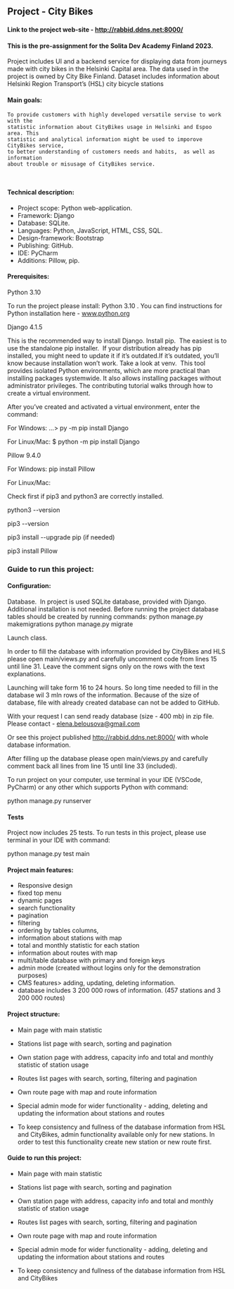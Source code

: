 ## Project - City Bikes​
#### Link to the project web-site - http://rabbid.ddns.net:8000/

#### This is the pre-assignment for the Solita Dev Academy Finland 2023. 
Project includes UI and a backend service for displaying data from journeys made with city bikes in the Helsinki Capital area.
The data used in the project is owned by City Bike Finland.  Dataset includes information about Helsinki Region Transport’s (HSL) city bicycle stations

#### Main goals: ​

```
To provide customers with highly developed versatile servise to work with the 
statistic information about CityBikes usage in Helsinki and Espoo area. This 
statistic and analytical information might be used to imporove CityBikes service, 
to better understanding of customers needs and habits,  as well as information 
about trouble or misusage of CityBikes service. ​
​
 
```

#### Technical description: 
- Project scope: Python web-application. ​
- Framework: Django ​
- Database: SQLite. ​
- Languages: Python, JavaScript, HTML, CSS,  SQL. ​
- Design-framework: Bootstrap ​
- Publishing:  GitHub.​
- IDE: PyCharm​
- Additions: Pillow, pip.​


#### Prerequisites: ​
Python 3.10 ​

To run the project please install:_​_
Python 3.10 . ​You can find instructions for Python installation here - www.python.org​

Django 4.1.5 ​

This is the recommended way to install Django.​
Install pip. ​
The easiest is to use the standalone pip installer. ​
If your distribution already has pip installed, you might need to update it if it’s outdated. ​
If it’s outdated, you’ll know because installation won’t work.
Take a look at venv. ​
This tool provides isolated Python environments, which are more practical than installing packages systemwide. It also allows installing packages without administrator privileges. The contributing tutorial walks through how to create a virtual environment.

After you’ve created and activated a virtual environment, enter the command:​

For Windows:   ...\> py -m pip install Django​

For Linux/Mac:   $ python -m pip install Django​


Pillow 9.4.0 ​

For Windows:    pip install Pillow ​

For Linux/Mac: ​

Check  first if pip3 and python3 are correctly installed.​

python3 --version​

pip3 --version​

pip3 install --upgrade pip (if needed)​

pip3 install Pillow​


### Guide to run this project:

#### Configuration: ​
Database. ​
In project is used SQLite database, provided with Django. Additional installation is not needed. 
Before running the project database tables should be created by running commands:​
python manage.py makemigrations​
python manage.py migrate​

Launch class. ​

In order to fill the database with information provided by CityBikes and HLS please 
open main/views.py and carefully uncomment code from lines 15 until line 31. Leave the comment signs only on the rows with the text explanations. 

Launching will take form 16 to 24 hours. So long time needed to fill in the database wil 3 mln rows of the information. 
Because of the size of database, file with already created database can not be added to GitHub. 

With your request I can send ready database (size - 400 mb) in zip file. Please contact - elena.belousova@gmail.com

Or see this project published http://rabbid.ddns.net:8000/ with whole database information. ​

After filling up the database please open main/views.py and carefully comment back all lines from line 15 until line 33 (included). ​

To run project on your computer, use terminal in your IDE (VSCode, PyCharm) or any other which supports Python with command:​

python manage.py runserver​


#### Tests
Project now includes 25 tests. 
To run tests in this project, please use terminal in your IDE with command: 

python manage.py test main

#### Project main features:

- Responsive design​
- fixed top menu​
- dynamic pages​
- search functionality
- pagination
- filtering
- ordering by tables columns,
- information about stations with map
- total and monthly statistic for each station
- information about routes with map
- multi/table database with primary and foreign keys​
- admin mode (created without logins only for the demonstration purposes)
- CMS features> adding, updating, deleting information. 
- database includes 3 200 000 rows of information. (457 stations and 3 200 000 routes)



#### Project structure:
- Main page with main statistic   ​
- Stations list page with search, sorting and pagination​
- Own station page with address, capacity info and total and monthly statistic of station usage​

- Routes list pages with search, sorting, filtering and pagination​
- Own route page with map and route information ​
- Special admin mode for wider functionality - adding, deleting and updating the information about stations and routes ​

- To keep consistency and fullness of the database information from HSL and CityBikes, admin functionality available only for new stations. In order to test this functionality create new station or new route first. 

#### Guide to run this project:
- Main page with main statistic   ​
- Stations list page with search, sorting and pagination​
- Own station page with address, capacity info and total and monthly statistic of station usage​

- Routes list pages with search, sorting, filtering and pagination​
- Own route page with map and route information ​
- Special admin mode for wider functionality - adding, deleting and updating the information about stations and routes ​

- To keep consistency and fullness of the database information from HSL and CityBikes

​